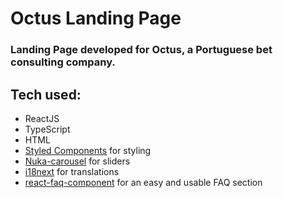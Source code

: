 <h1> Octus Landing Page </h1>

<h3>Landing Page developed for Octus, a Portuguese bet consulting company.</h3>

<h2>Tech used:</h2>
<ul>
  <li>ReactJS</li>
  <li>TypeScript</li>
  <li>HTML</li>
  <li>
    <a href="https://styled-components.com">Styled Components</a> 
    for styling
  </li>
  <li>
    <a href="https://www.npmjs.com/package/nuka-carousel">Nuka-carousel</a>
    for sliders
  </li>
  <li>
    <a href="https://react.i18next.com">i18next</a>
     for translations
  </li>
  <li>
    <a href="https://www.npmjs.com/package/react-faq-component">react-faq-component</a>
    for an easy and usable FAQ section 
  </li>
</ul>

